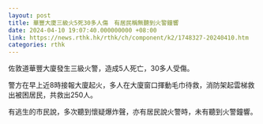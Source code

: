 ```yaml
---
layout: post
title: 華豐大廈三級火5死30多人傷　有居民稱無聽到火警鐘響
date: 2024-04-10 19:07:40.000000000 +08:00
link: https://news.rthk.hk/rthk/ch/component/k2/1748327-20240410.htm
categories: rthk
---
```


佐敦道華豐大廈發生三級火警，造成5人死亡，30多人受傷。

警方在早上近8時接報大廈起火，多人在大廈窗口揮動毛巾待救，消防架起雲梯救出被困居民，共救出250人。

有逃生的市民說，多次聽到懷疑爆炸聲，亦有居民說火警時，未有聽到火警鐘響。
